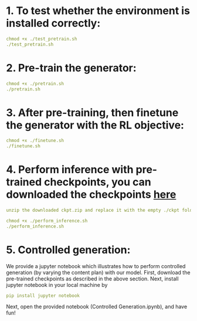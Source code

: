 # 1. To test whether the environment is installed correctly:
```yaml
chmod +x ./test_pretrain.sh
./test_pretrain.sh
```
# 2. Pre-train the generator:
```yaml
chmod +x ./pretrain.sh
./pretrain.sh
```
# 3. After pre-training, then finetune the generator with the RL objective:
```yaml
chmod +x ./finetune.sh
./finetune.sh
```
# 4. Perform inference with pre-trained checkpoints, you can downloaded the checkpoints [here](https://drive.google.com/file/d/1C0UVXemo4G14tXrxN_tomqpxJlfGUppl/view?usp=sharing)
```yaml
unzip the downloaded ckpt.zip and replace it with the empty ./ckpt folder

chmod +x ./perform_inference.sh
./perform_inference.sh
```
# 5. Controlled generation:
We provide a jupyter notebook which illustrates how to perform controlled generation (by varying the content plan) with our model. 
First, download the pre-trained checkpoints as described in the above section. Next, install jupyter notebook in your local machine by
```yaml
pip install jupyter notebook
```
Next, open the provided notebook (Controlled Generation.ipynb), and have fun!
